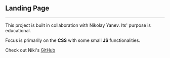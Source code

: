## Landing Page

---

This project is built in collaboration with Nikolay Yanev. Its' purpose is educational.

Focus is primarily on the **CSS** with some small **JS** functionalities.

Check out Niki's [GitHub](https://github.com/nikiyanev)
